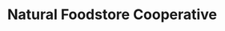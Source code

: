 ---
title: "Natural Foodstore Cooperative"
url: /diss/natural-foodstore-cooperative/
shop: Feinkost
---